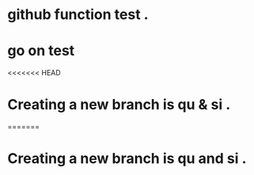 # github function test .
# go on test 
<<<<<<< HEAD
# Creating a new branch is qu & si .
=======
# Creating a new branch is qu and si .
